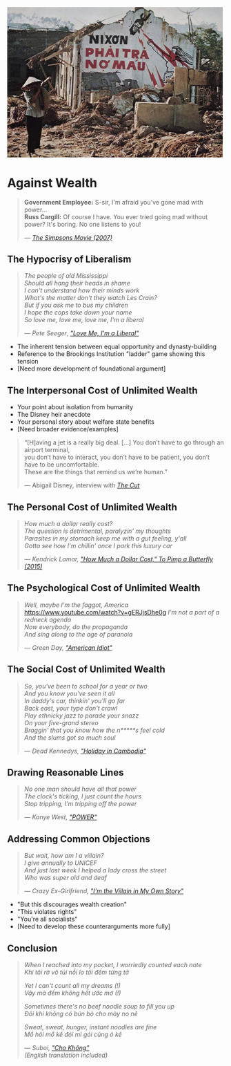 <img src="./nixonphai.jpg" width="500">

# Against Wealth

> **Government Employee:** S-sir, I'm afraid you've gone mad with power...  
> **Russ Cargill:** Of course I have. You ever tried going mad without power? It's boring. No one listens to you!  
>
> — [*The Simpsons Movie (2007)*](https://www.youtube.com/watch?v=zoZRdnHeeYg)

## The Hypocrisy of Liberalism

> *The people of old Mississippi*  
> *Should all hang their heads in shame*  
> *I can't understand how their minds work*  
> *What's the matter don't they watch Les Crain?*  
> *But if you ask me to bus my children*  
> *I hope the cops take down your name*  
> *So love me, love me, love me, I'm a liberal*  
>
> — *Pete Seeger*, [*"Love Me, I'm a Liberal"*](https://www.youtube.com/watch?v=3cdqQ2BdgOA)

- The inherent tension between equal opportunity and dynasty-building
- Reference to the Brookings Institution "ladder" game showing this tension
- [Need more development of foundational argument]

## The Interpersonal Cost of Unlimited Wealth

- Your point about isolation from humanity
- The Disney heir anecdote
- Your personal story about welfare state benefits
- [Need broader evidence/examples]

> “[H]aving a jet is a really big deal. [...] You don’t have to go through an airport terminal,  
> you don’t have to interact, you don’t have to be patient, you don’t have to be uncomfortable.  
> These are the things that remind us we’re human.”  
>
> — Abigail Disney, interview with *[The Cut](https://www.cnbc.com/2019/04/02/why-abigail-disney-says-she-would-pass-a-law-against-private-jets.html)*

## The Personal Cost of Unlimited Wealth

> *How much a dollar really cost?*  
> *The question is detrimental, paralyzin' my thoughts*  
> *Parasites in my stomach keep me with a gut feeling, y'all*  
> *Gotta see how I'm chillin' once I park this luxury car*  
>
> — *Kendrick Lamar,* [*"How Much a Dollar Cost,"* *To Pimp a Butterfly (2015)*](https://www.youtube.com/watch?v=y8kEiL81_R4)

## The Psychological Cost of Unlimited Wealth

> *Well, maybe I'm the faggot, America*  https://www.youtube.com/watch?v=gERJjsDhe0g
> *I'm not a part of a redneck agenda*  
> *Now everybody, do the propaganda*  
> *And sing along to the age of paranoia*  
>
> — *Green Day,* [*"American Idiot"*](https://www.youtube.com/watch?v=Ee_uujKuJMI)

## The Social Cost of Unlimited Wealth

> *So, you've been to school for a year or two*  
> *And you know you've seen it all*  
> *In daddy's car, thinkin' you'll go far*  
> *Back east, your type don't crawl*  
> *Play ethnicky jazz to parade your snazz*  
> *On your five-grand stereo*  
> *Braggin' that you know how the n*****s feel cold*  
> *And the slums got so much soul*  
>
> — *Dead Kennedys,* [*"Holiday in Cambodia"*](https://www.youtube.com/watch?v=v0Uc6ZWDF3c)

## Drawing Reasonable Lines

> *No one man should have all that power*  
> *The clock's ticking, I just count the hours*  
> *Stop tripping, I'm tripping off the power*  
>
> — *Kanye West,* [*"POWER"*](https://www.youtube.com/watch?v=L53gjP-TtGE)

## Addressing Common Objections

> *But wait, how am I a villain?*  
> *I give annually to UNICEF*  
> *And just last week I helped a lady cross the street*  
> *Who was super old and deaf*  
>
> — *Crazy Ex-Girlfriend,* [*"I'm the Villain in My Own Story"*](https://www.youtube.com/watch?v=UhzN7SfnNeY)

- "But this discourages wealth creation" 
- "This violates rights"
- "You're all socialists"
- [Need to develop these counterarguments more fully]


## Conclusion

> *When I reached into my pocket, I worriedly counted each note*  
> *Khi tôi rờ vô túi nỗi lo tôi đếm từng tờ*  
>  
> *Yet I can't count all my dreams (!)*  
> *Vậy mà đếm không hết ước mơ (!)*  
>  
> *Sometimes there's no beef noodle soup to fill you up*  
> *Đôi khi không có bún bò cho mày no nê*  
>  
> *Sweat, sweat, hunger, instant noodles are fine*  
> *Mồ hôi mồ kê đói mì gói cũng ô kê*  
>  
> — *Suboi,* [*"Cho Không"*](https://www.youtube.com/watch?v=gERJjsDhe0g)  
> *(English translation included)*
